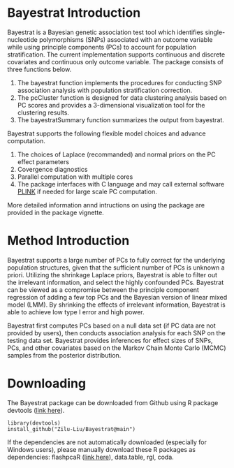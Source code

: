 # Bayestrat Introduction
Bayestrat is a Bayesian genetic association test tool which identifies single-nucleotide polymorphisms (SNPs) associated with an outcome variable while using principle components (PCs) to account for population stratification. The current implementation supports continuous and discrete covariates and continuous only outcome variable. The package consists of three functions below. 
1. The bayestrat function implements the procedures for conducting SNP association analysis with population stratification correction. 
2. The pcCluster function is designed for data clustering analysis based on PC scores and provides a 3-dimensional visualization tool for the clustering results. 
3. The bayestratSummary function summarizes the output from bayestrat.

Bayestrat supports the following flexible model choices and advance computation.
1. The choices of Laplace (recommanded) and normal priors on the PC effect parameters
2. Covergence diagnostics
3. Parallel computation with multiple cores
4. The package interfaces with C language and may call external software [PLINK](https://www.cog-genomics.org/plink/) if needed for large scale PC computation.

More detailed information annd intructions on using the package are provided in the package vignette.

# Method Introduction
Bayestrat supports a large number of PCs to fully correct for the underlying population structures, given that the sufficient number of PCs is unknown a priori. Utilizing the shrinkage Laplace priors, Bayestrat is able to filter out the irrelevant information, and select the highly confounded PCs. Bayestrat can be viewed as a compromise between the principle component regression of adding a few top PCs and the Bayesian version of linear mixed model (LMM). By shrinking the effects of irrelevant information, Bayestrat is able to achieve low type I error and high power.

Bayestrat first computes PCs based on a null data set (if PC data are not provided by users), then conducts association analysis for each SNP on the testing data set. Bayestrat provides inferences for effect sizes of SNPs, PCs, and other covariates based on the Markov Chain Monte Carlo (MCMC) samples from the posterior distribution.

# Downloading
The Bayestrat package can be downloaded from Github using R package devtools ([link here](https://cran.r-project.org/web/packages/devtools/index.html)).
```{r,warning=FALSE,message=FALSE,results=F}
library(devtools)
install_github("Zilu-Liu/Bayestrat@main")
```

If the dependencies are not automatically downloaded (especially for Windows users), please manually download these R packages as dependencies: flashpcaR ([link here](https://github.com/gabraham/flashpca)), data.table, rgl, coda.

